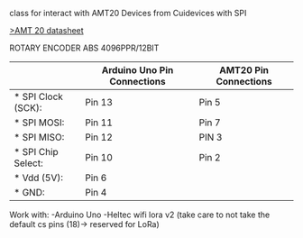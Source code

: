class for interact with AMT20 Devices from Cuidevices with SPI

[>AMT 20 datasheet](https://www.cuidevices.com/product/resource/amt20.pdf)

ROTARY ENCODER ABS 4096PPR/12BIT

| |Arduino Uno Pin Connections    | AMT20 Pin Connections
|-------------------|---------|----------
|* SPI Clock (SCK): |Pin 13   |Pin 5
|* SPI MOSI:        |Pin 11   |Pin 7
|* SPI MISO:        |Pin 12   |PIN 3
|* SPI Chip Select: |Pin 10   |Pin 2
|* Vdd (5V):        |Pin 6
|* GND:             |Pin 4


Work with:
-Arduino Uno
-Heltec wifi lora v2 (take care to not take the default cs pins (18)-> reserved for LoRa)